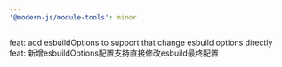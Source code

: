```yaml
---
'@modern-js/module-tools': minor
---
```


feat: add esbuildOptions to support that change esbuild options directly
feat: 新增esbuildOptions配置支持直接修改esbuild最终配置
